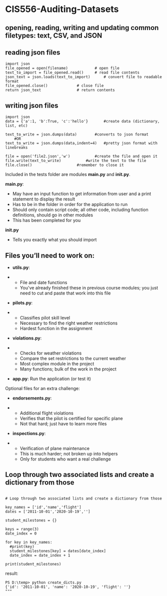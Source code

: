 # CIS556-Auditing-Datasets

## opening, reading, writing and updating common filetypes: text, CSV, and JSON

## reading json files
```
import json
file_opened = open(filename) 			# open file
text_to_import = file_opened.read()		# read file contents
json_text = json.loads(text_to_import)		# convert file to readable format
file_opened.close()				# close file
return json_text				# return contents
```

## writing json files
```
import json
data = {'a':1, 'b':True, 'c':'hello'}		#create data (dictionary, list, etc)

text_to_write = json.dumps(data)		#converts to json format
	#OR
text_to_write = json.dumps(data,indent=4)	#pretty json format with linebreaks

file = open('file2.json','w')			#create the file and open it
file.write(text_to_write)			#write the text to the file
file.close()					#remember to close it
```

Included in the tests folder are modules **__main__.py** and **__init__.py**.

**__main__.py**:

- May have an input function to get information from user and a print statement to display the result
- Has to be in the folder in order for the application to run
- Should only contain script code; all other code, including function definitions, should go in other modules
- This has been completed for you

**__init__.py**

- Tells you exactly what you should import

## Files you’ll need to work on:

- **utils.py**: 

- - File and date functions
  - You've already finished these in previous course modules; you just need to cut and paste that work into this file

- **pilots.py**: 

- - Classifies pilot skill level
  - Necessary to find the right weather restrictions
  - Hardest function in the assignment

- **violations.py**: 

- - Checks for weather violations
  - Compare the set restrictions to the current weather
  - Most complex module in the project
  - Many functions; bulk of the work in the project

- **app.py**: Run the application (or test it)

Optional files for an extra challenge:

- **endorsements.py**: 

- - Additional flight violations
  - Verifies that the pilot is certified for specific plane
  - Not that hard; just have to learn more files

- **inspections.py**: 

- - Verification of plane maintenance
  - This is much harder; not broken up into helpers
  - Only for students who want a real challenge


## Loop through two associated lists and create a dictionary from those

```

# Loop through two associated lists and create a dictionary from those

key_names = ['id','name','flight']
dates = ['2011-10-01','2020-10-19','']

student_milestones = {}

keys = range(3)
date_index = 0

for key in key_names:
  #print(key)
  student_milestones[key] = dates[date_index]
  date_index = date_index + 1

print(student_milestones)
```

result:
```
PS D:\temp> python create_dicts.py
{'id': '2011-10-01', 'name': '2020-10-19', 'flight': ''}
"""
```